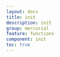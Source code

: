 ```yaml
---
layout: docs
title: init
description: init
group: mercurial
feature: functions
component: init
toc: true
---
```


